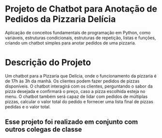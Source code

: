 <h1> Projeto de Chatbot para Anotação de Pedidos da Pizzaria Delícia </h1>
<p> Aplicação de conceitos fundamentais de programação em Python, como variáveis, estruturas condicionais, estruturas de repetição, listas e funções, criando um chatbot simples para anotar pedidos de uma pizzaria. </p>

<h1> Descrição do Projeto </h1>

<p>Um chatbot para a Pizzaria que Delícia, onde o funcionamento da pizzaria é de 17h às 3h da manhã. Os clientes podem fazer pedidos de pizzas disponíveis. O chatbot interagirá com os clientes, perguntando o sabor da pizza desejada e confirmará o preço, caso a pizza escolhida esteja no menu. O chatbot também será capaz de lidar com pedidos de múltiplas pizzas, calcular o valor total do pedido e fornecer uma lista final de pizzas pedidas e o valor total.</p>

<h2>Esse projeto foi realizado em conjunto com outros colegas de classe</h2>

